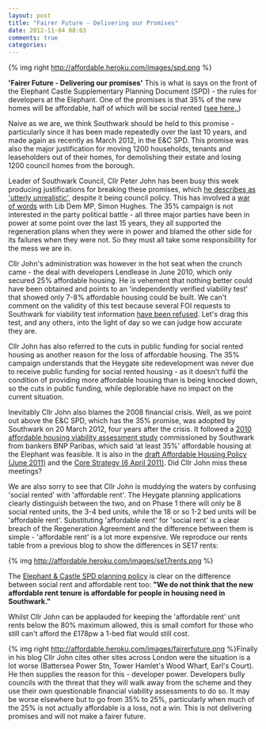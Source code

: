 ```yaml
---
layout: post
title: "Fairer Future - Delivering our Promises"
date: 2012-11-04 08:03
comments: true
categories: 
---
```

{% img right http://affordable.heroku.com/images/spd.png %}

__'Fairer Future - Delivering our promises'__
This is what is says on the front of the Elephant Castle Supplementary Planning
Document (SPD) - the rules for developers at the Elephant. One of the promises is
that 35% of the new homes will be affordable, half of which will be social rented ([see here..](http://affordable.heroku.com/images/spdpg38.pdf))

Naive as we are, we think Southwark should be held to this promise - particularly
since it has been made repeatedly over the last 10 years, and made again as
recently as March 2012, in the E&C SPD. This promise was also the major
justification for moving 1200 households, tenants and leaseholders out of their
homes, for demolishing their estate and losing 1200 council homes from the
borough.

Leader of Southwark Council, Cllr Peter John has been busy this week producing
justifications for breaking these promises, which [he describes as 'utterly unrealistic'](http://cllrpeterjohn.blogspot.co.uk/2012/10/social-housing-at-elephant-castle.html), despite it being council policy. This has involved a [war of words](http://affordable.heroku.com/images/SHughesSLPOct2012.pdf) with Lib Dem MP, Simon Hughes. The 35% campaign is not interested in the party political battle - all three major parties have been in power at some point over the last 15 years, they all supported the regeneration plans when
they were in power and blamed the other side for its failures when they were not. So they must all take some responsibility for the mess we are in.

Cllr John's administration was however in the hot seat when the crunch came - the deal with developers Lendlease in June 2010, which only secured 25% affordable housing. He is vehement that nothing better could have been obtained and points to an 'independently verified viability test' that showed only 7-8% affordable housing could be built. We can't comment on the validity of this test because several FOI requests to Southwark for viability test information [have been refused](http://affordable.heroku.com/blog/2012/07/03/its-all-about-financial-viability/). Let's drag this test, and any others, into the light of day so we can judge how accurate they are.

Cllr John has also referred to the cuts in public funding for social rented housing
as another reason for the loss of affordable housing. The 35% campaign
understands that the Heygate site redevelopment was never due to receive public
funding for social rented housing - as it doesn't fulfil the condition of providing more
affordable housing than is being knocked down, so the cuts in public funding, while deplorable have no impact on the current situation.

Inevitably Cllr John also blames the 2008 financial crisis. Well, as we point out
above the E&C SPD, which has the 35% promise, was adopted by Southwark on 20
March 2012, four years after the crisis. It followed a [2010 affordable housing viability assessment study](https://www.southwark.gov.uk/downloads/download/1822/southwark_affordable_housing_viability_study) commissioned by Southwark from bankers BNP Paribas, which said ‘at least 35%' affordable housing at the Elephant was feasible. It is also in the [draft Affordable Housing Policy (June 2011)](http://www.southwark.gov.uk/download/6069/draft_affordable_housing_spd_2011) and the [Core Strategy (6 April 2011)](http://www.southwark.gov.uk/downloads/download/1968/core_strategy_background_papers). Did Cllr John miss these meetings?

We are also sorry to see that Cllr John is muddying the waters by confusing 'social
rented' with 'affordable rent'. The Heygate planning applications clearly distinguish between the two, and on Phase 1 there will only be 8 social rented units, the 3-4 bed units, while the 18 or so 1-2 bed units will be 'affordable rent'. Substituting 'affordable rent' for 'social rent' is a clear breach of the Regeneration Agreement and the difference between them is simple - 'affordable rent' is a lot more expensive. We reproduce our rents table from a previous blog to show the differences in SE17 rents:  
 
{% img http://affordable.heroku.com/images/se17rents.png %} 

The [Elephant & Castle SPD planning policy](http://affordable.heroku.com/images/spdpg39.pdf) is clear on the difference between social rent and affordable rent too: __"We do not think that the new affordable rent tenure is affordable for
people in housing need in Southwark."__
 
Whilst Cllr John can be applauded for keeping the 'affordable rent' unit rents below the 80%
maximum allowed, this is small comfort for those who still can't afford the £178pw a
1-bed flat would still cost.

{% img right http://affordable.heroku.com/images/fairerfuture.png %}Finally in his blog Cllr John cites other sites across London were the situation is a lot worse (Battersea Power Stn, Tower Hamlet's Wood Wharf, Earl's Court). He then supplies the reason for this - developer power. Developers bully councils with the threat that they will walk away from the scheme and they use their own questionable financial viability assessments to do so. It may be worse elsewhere but to go from 35% to 25%, particularly when much of the 25% is not actually affordable is a loss, not a win. This is not delivering promises and will not make a fairer future. 
